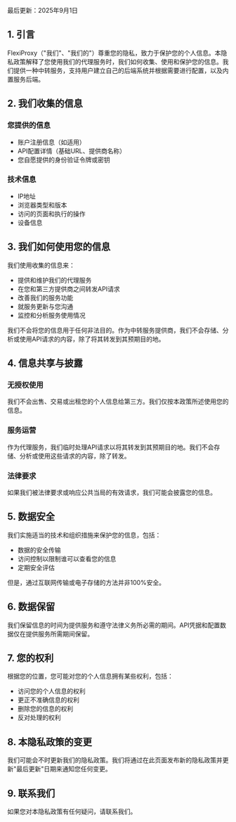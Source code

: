 最后更新：2025年9月1日

## 1. 引言

FlexiProxy（"我们"、"我们的"）尊重您的隐私，致力于保护您的个人信息。本隐私政策解释了您使用我们的代理服务时，我们如何收集、使用和保护您的信息。我们提供一种中转服务，支持用户建立自己的后端系统并根据需要进行配置，以及内置服务后端。

## 2. 我们收集的信息

### 您提供的信息
- 账户注册信息（如适用）
- API配置详情（基础URL、提供商名称）
- 您自愿提供的身份验证令牌或密钥

### 技术信息
- IP地址
- 浏览器类型和版本
- 访问的页面和执行的操作
- 设备信息

## 3. 我们如何使用您的信息

我们使用收集的信息来：

- 提供和维护我们的代理服务
- 在您和第三方提供商之间转发API请求
- 改善我们的服务功能
- 就服务更新与您沟通
- 监控和分析服务使用情况

我们不会将您的信息用于任何非法目的。作为中转服务提供商，我们不会存储、分析或使用API请求的内容，除了将其转发到其预期目的地。

## 4. 信息共享与披露

### 无授权使用
我们不会出售、交易或出租您的个人信息给第三方。我们仅按本政策所述使用您的信息。

### 服务运营
作为代理服务，我们临时处理API请求以将其转发到其预期目的地。我们不会存储、分析或使用这些请求的内容，除了转发。

### 法律要求
如果我们被法律要求或响应公共当局的有效请求，我们可能会披露您的信息。

## 5. 数据安全

我们实施适当的技术和组织措施来保护您的信息，包括：

- 数据的安全传输
- 访问控制以限制谁可以查看您的信息
- 定期安全评估

但是，通过互联网传输或电子存储的方法并非100%安全。

## 6. 数据保留

我们保留信息的时间为提供服务和遵守法律义务所必需的期间。API凭据和配置数据仅在提供服务所需期间保留。

## 7. 您的权利

根据您的位置，您可能对您的个人信息拥有某些权利，包括：

- 访问您的个人信息的权利
- 更正不准确信息的权利
- 删除您的信息的权利
- 反对处理的权利

## 8. 本隐私政策的变更

我们可能会不时更新我们的隐私政策。我们将通过在此页面发布新的隐私政策并更新"最后更新"日期来通知您任何变更。

## 9. 联系我们

如果您对本隐私政策有任何疑问，请联系我们。
